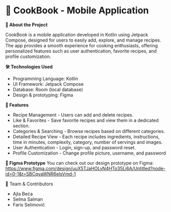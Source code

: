 # 📖 CookBook - Mobile Application

**📌 About the Project**

CookBook is a mobile application developed in Kotlin using Jetpack Compose, designed for users to easily add, explore, and manage recipes. The app provides a smooth experience for cooking enthusiasts, offering personalized features such as user authentication, favorite recipes, and profile customization.

**🛠️ Technologies Used**

- Programming Language: Kotlin
- UI Framework: Jetpack Compose
- Database: Room (local database)
- Design & prototyping: Figma

**🌟 Features**

- Recipe Management - Users can add and delete recipes.
- Like & Favorites - Save favorite recipes and view them in a dedicated section.
- Categories & Searching - Browse recipes based on different categories.
- Detailed Recipe View - Each recipe includes ingredients, instructions, time in minutes, complexity, category, number of servings and images.
- User Authentication - Login, sign-up, and password reset.
- Profile Customization - Change profile picture, username, and password

**🎨 Figma Prototype**
You can check out our design prototype on Figma: 
https://www.figma.com/design/uuX5TJaHOLyN4HTo35Lj6A/Untitled?node-id=0-1&t=SBCqyaWNR6elsVmd-1

🤝 Team & Contributors
- Ajla Beća
- Selma Salman
- Faris Selimović
